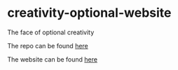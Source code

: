 # creativity-optional-website
The face of optional creativity

The repo can be found [here](https://github.com/BCaven/creativity-optional)

The website can be found [here](https://bcaven.github.io/creativity-optional-website)
